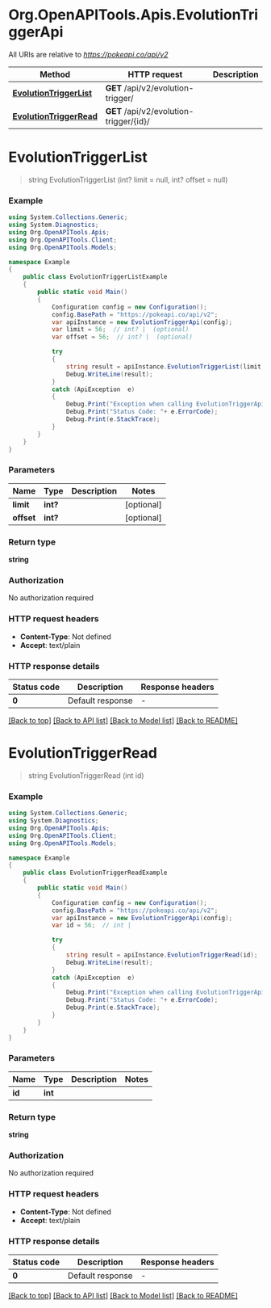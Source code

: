 # Org.OpenAPITools.Apis.EvolutionTriggerApi

All URIs are relative to *https://pokeapi.co/api/v2*

Method | HTTP request | Description
------------- | ------------- | -------------
[**EvolutionTriggerList**](EvolutionTriggerApi.md#evolutiontriggerlist) | **GET** /api/v2/evolution-trigger/ | 
[**EvolutionTriggerRead**](EvolutionTriggerApi.md#evolutiontriggerread) | **GET** /api/v2/evolution-trigger/{id}/ | 


<a name="evolutiontriggerlist"></a>
# **EvolutionTriggerList**
> string EvolutionTriggerList (int? limit = null, int? offset = null)



### Example
```csharp
using System.Collections.Generic;
using System.Diagnostics;
using Org.OpenAPITools.Apis;
using Org.OpenAPITools.Client;
using Org.OpenAPITools.Models;

namespace Example
{
    public class EvolutionTriggerListExample
    {
        public static void Main()
        {
            Configuration config = new Configuration();
            config.BasePath = "https://pokeapi.co/api/v2";
            var apiInstance = new EvolutionTriggerApi(config);
            var limit = 56;  // int? |  (optional) 
            var offset = 56;  // int? |  (optional) 

            try
            {
                string result = apiInstance.EvolutionTriggerList(limit, offset);
                Debug.WriteLine(result);
            }
            catch (ApiException  e)
            {
                Debug.Print("Exception when calling EvolutionTriggerApi.EvolutionTriggerList: " + e.Message );
                Debug.Print("Status Code: "+ e.ErrorCode);
                Debug.Print(e.StackTrace);
            }
        }
    }
}
```

### Parameters

Name | Type | Description  | Notes
------------- | ------------- | ------------- | -------------
 **limit** | **int?**|  | [optional] 
 **offset** | **int?**|  | [optional] 

### Return type

**string**

### Authorization

No authorization required

### HTTP request headers

 - **Content-Type**: Not defined
 - **Accept**: text/plain


### HTTP response details
| Status code | Description | Response headers |
|-------------|-------------|------------------|
| **0** | Default response |  -  |

[[Back to top]](#) [[Back to API list]](../README.md#documentation-for-api-endpoints) [[Back to Model list]](../README.md#documentation-for-models) [[Back to README]](../README.md)

<a name="evolutiontriggerread"></a>
# **EvolutionTriggerRead**
> string EvolutionTriggerRead (int id)



### Example
```csharp
using System.Collections.Generic;
using System.Diagnostics;
using Org.OpenAPITools.Apis;
using Org.OpenAPITools.Client;
using Org.OpenAPITools.Models;

namespace Example
{
    public class EvolutionTriggerReadExample
    {
        public static void Main()
        {
            Configuration config = new Configuration();
            config.BasePath = "https://pokeapi.co/api/v2";
            var apiInstance = new EvolutionTriggerApi(config);
            var id = 56;  // int | 

            try
            {
                string result = apiInstance.EvolutionTriggerRead(id);
                Debug.WriteLine(result);
            }
            catch (ApiException  e)
            {
                Debug.Print("Exception when calling EvolutionTriggerApi.EvolutionTriggerRead: " + e.Message );
                Debug.Print("Status Code: "+ e.ErrorCode);
                Debug.Print(e.StackTrace);
            }
        }
    }
}
```

### Parameters

Name | Type | Description  | Notes
------------- | ------------- | ------------- | -------------
 **id** | **int**|  | 

### Return type

**string**

### Authorization

No authorization required

### HTTP request headers

 - **Content-Type**: Not defined
 - **Accept**: text/plain


### HTTP response details
| Status code | Description | Response headers |
|-------------|-------------|------------------|
| **0** | Default response |  -  |

[[Back to top]](#) [[Back to API list]](../README.md#documentation-for-api-endpoints) [[Back to Model list]](../README.md#documentation-for-models) [[Back to README]](../README.md)

